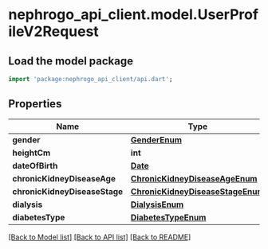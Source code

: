 # nephrogo_api_client.model.UserProfileV2Request

## Load the model package
```dart
import 'package:nephrogo_api_client/api.dart';
```

## Properties
Name | Type | Description | Notes
------------ | ------------- | ------------- | -------------
**gender** | [**GenderEnum**](GenderEnum.md) |  | 
**heightCm** | **int** |  | 
**dateOfBirth** | [**Date**](Date.md) |  | [optional] 
**chronicKidneyDiseaseAge** | [**ChronicKidneyDiseaseAgeEnum**](ChronicKidneyDiseaseAgeEnum.md) |  | [optional] 
**chronicKidneyDiseaseStage** | [**ChronicKidneyDiseaseStageEnum**](ChronicKidneyDiseaseStageEnum.md) |  | 
**dialysis** | [**DialysisEnum**](DialysisEnum.md) |  | [optional] 
**diabetesType** | [**DiabetesTypeEnum**](DiabetesTypeEnum.md) |  | [optional] 

[[Back to Model list]](../README.md#documentation-for-models) [[Back to API list]](../README.md#documentation-for-api-endpoints) [[Back to README]](../README.md)


